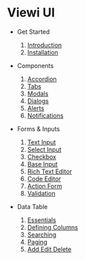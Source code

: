 # Viewi UI

- Get Started
    1. [Introduction](./01_essentials/00_introduction.md)
    2. [Installation](./01_essentials/01_installation.md)

- Components

    1. [Accordion](./02_components/01_accordion.md)
    2. [Tabs](./02_components/02_tab.md)
    3. [Modals](./02_components/03_modals.md)
    4. [Dialogs](./02_components/04_dialogs.md)
    5. [Alerts](./02_components/05_alerts.md)
    5. [Notifications](./02_components/06_notifications.md)

- Forms & Inputs

    1. [Text Input](./03_forms/01_textInput.md)
    2. [Select Input](./03_forms/02_selectInput.md)
    3. [Checkbox](./03_forms/03_checkbox.md)
    4. [Base Input](./03_forms/05_baseInput.md)
    5. [Rich Text Editor](./03_forms/06_richEditor.md)
    6. [Code Editor](./03_forms/07_codeEditor.md)
    7. [Action Form](./03_forms/09_actionForm.md)
    8. [Validation](./03_forms/10_validation.md)

- Data Table

    1. [Essentials](./04_dataTable/01_essentials.md)    
    2. [Defining Columns](./04_dataTable/02_definingColumns.md)
    3. [Searching](./04_dataTable/03_search.md)
    4. [Paging](./04_dataTable/04_paging.md)
    4. [Add Edit Delete](./04_dataTable/05_addEditDelete.md)